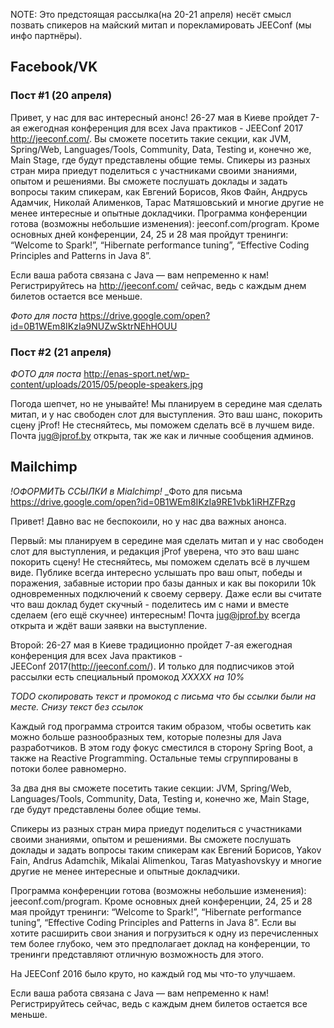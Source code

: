 NOTE: Это предстоящая рассылка(на 20-21 апреля) несёт смысл позвать спикеров на майский митап и порекламировать 
JEEConf (мы инфо партнёры). 

## Facebook/VK

### Пост #1 (20 апреля)
Привет, у нас для вас интересный анонс!
26-27 мая в Киеве пройдет 7-ая ежегодная конференция для всех Java практиков - JEEConf 2017 http://jeeconf.com/.
Вы сможете посетить такие секции, как JVM, Spring/Web, Languages/Tools, Community, Data, 
Testing и, конечно же, Main Stage, где будут представлены общие темы.
Спикеры из разных стран мира приедут поделиться с участниками своими знаниями, опытом и решениями. 
Вы сможете послушать доклады и задать вопросы таким спикерам, как Евгений Борисов, 
Яков Файн, Андрусь Адамчик, Николай Алименков, Тарас Матяшовський и многие другие не менее интересные и опытные докладчики.
Программа конференции готова (возможны небольшие изменения): jeeconf.com/program. Кроме основных дней конференции,
24, 25 и 28 мая пройдут тренинги: “Welcome to Spark!”, “Hibernate performance tuning”, 
“Effective Coding Principles and Patterns in Java 8”. 

Если ваша работа связана с Java — вам непременно к нам! 
Регистрируйтесь на http://jeeconf.com/ сейчас, ведь с каждым днем билетов остается все меньше.

_Фото для поста_ https://drive.google.com/open?id=0B1WEm8IKzIa9NUZwSktrNEhHOUU

### Пост #2 (21 апреля)
_ФОТО для поста_ http://enas-sport.net/wp-content/uploads/2015/05/people-speakers.jpg

Погода шепчет, но не унывайте! Мы планируем в середине мая сделать митап, и у нас свободен слот для выступления. 
Это ваш шанс, покорить сцену jProf! Не стесняйтесь, мы поможем сделать всё в лучшем виде. 
Почта jug@jprof.by открыта, так же как и личные сообщения админов.

## Mailchimp
_!ОФОРМИТЬ ССЫЛКИ в Mialchimp!_
_Фото для письма https://drive.google.com/open?id=0B1WEm8IKzIa9RE1vbk1iRHZFRzg

Привет! Давно вас не беспокоили, но у нас два важных анонса. 

Первый: мы планируем в середине мая сделать митап и у нас свободен слот для выступления, и редакция jProf уверена, что это 
ваш шанс покорить сцену! Не стесняйтесь, мы поможем сделать всё в лучшем виде. Публике всегда интересно услышать про ваш опыт,
победы и поражения, забавные истории про базы данных и как вы покорили 10k одновременных подключений к своему серверу. 
Даже если вы считате что ваш доклад будет скучный - поделитесь им с нами и вместе сделаем (его ещё скучнее) интересным!
Почта jug@jprof.by всегда открыта и ждёт ваши заявки на выступление.

Второй:
26-27 мая в Киеве традиционно пройдет 7-ая ежегодная конференция для всех Java практиков - JEEConf 2017(http://jeeconf.com/).
И только для подписчиков этой рассылки есть специальный промокод *XXXXX на 10%*

_TODO скопировать текст и промокод с письма что бы ссылки были на месте. Снизу текст без ссылок_

Каждый год программа строится таким образом, чтобы осветить как можно больше разнообразных тем, которые полезны для Java разработчиков. В этом году фокус сместился в сторону Spring Boot, а также на Reactive Programming. Остальные темы сгруппированы в потоки более равномерно.

За два дня вы сможете посетить такие секции: JVM, Spring/Web, Languages/Tools, Community, Data, Testing и, конечно же, Main Stage, где будут представлены более общие темы.

Спикеры из разных стран мира приедут поделиться с участниками своими знаниями, опытом и решениями. Вы сможете послушать доклады и задать вопросы таким спикерам как Евгений Борисов, Yakov Fain, Andrus Adamchik, Mikalai Alimenkou, Taras Matyashovskyy и многие другие не менее интересные и опытные докладчики.

Программа конференции готова (возможны небольшие изменения): jeeconf.com/program. Кроме основных дней конференции, 24, 25 и 28 мая пройдут тренинги: “Welcome to Spark!”, “Hibernate performance tuning”, “Effective Coding Principles and Patterns in Java 8”. Если вы хотите расширить свои знания и погрузиться к одну из перечисленных тем более глубоко, чем это предполагает доклад на конференции, то тренинги представляют отличную возможность для этого.

На JEEConf 2016 было круто, но каждый год мы что-то улучшаем.

Если ваша работа связана с Java — вам непременно к нам! Регистрируйтесь сейчас, ведь с каждым днем билетов остается все меньше.

